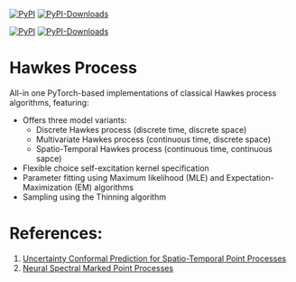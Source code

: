 [![PyPI](https://img.shields.io/pypi/v/sklearn_ensemble_cv?label=pypi)](https://pypi.org/project/)
[![PyPI-Downloads](https://img.shields.io/pepy/dt/sklearn_ensemble_cv)](https://pepy.tech/project/)

[![PyPI](https://img.shields.io/pypi/v/hawkes?label=pypi)](https://pypi.org/project/hawkes)
[![PyPI-Downloads](https://img.shields.io/pepy/dt/hawkes)](https://pepy.tech/project/hawkes)

# Hawkes Process

All-in one PyTorch-based implementations of classical Hawkes process algorithms, featuring:
- Offers three model variants:
  - Discrete Hawkes process (discrete time, discrete space)
  - Multivariate Hawkes process (continuous time, discrete space)
  - Spatio-Temporal Hawkes process (continuous time, continuous sapce)
- Flexible choice self-excitation kernel specification
- Parameter fitting using Maximum likelihood (MLE) and Expectation-Maximization (EM) algorithms
- Sampling using the Thinning algorithm

# References:
1. [Uncertainty Conformal Prediction for Spatio-Temporal Point Processes](https://arxiv.org/abs/2411.12193)
2. [Neural Spectral Marked Point Processes](https://iclr.cc/virtual/2022/poster/6311)

<!---
# Discrete Hawkes Generator

A dicrete Hawkes process is characterized by its discrete time intensity rate $\lambda_t$, $t \in \mathbb{N}_+$, 

$$\lambda_t = \mu(t) + \sum_{t' < t} \beta e^{- \beta (t - t')}.$$

## Usage
- Initialized model with ${\tt beta}$ and ${\tt mu \textunderscore config}$, which describes the value of the parameters of the discrete Hawkes process (see equation above).
- ${\tt simulate()}$ : Simulate a trajectory of event occurance of length $\tt t$. A list of intensity rates ${\tt lam}$ is returned as the output. One can also set parameter ${\tt plot = True}$ to automatically visualize the simulated trajectory.
- ${\tt generate()}$ : Given previous trajectory ${\tt prev \textunderscore traj}$, generate future trajectory of length ${\tt t}$.
- ${\tt plot \textunderscore mu()}$ : Plot the base intensity rate $\mu(t)$ on $[0, {\tt t}]$.

Demos for the plots are shown below.

![fig1](/img/fig1.png) 

![fig1](/img/fig2.png)

![fig1](/img/fig3.png)
---!>
